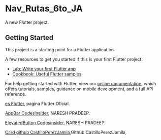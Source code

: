 # Nav_Rutas_6to_JA

A new Flutter project.

## Getting Started

This project is a starting point for a Flutter application.

A few resources to get you started if this is your first Flutter project:

- [Lab: Write your first Flutter app](https://flutter.dev/docs/get-started/codelab)
- [Cookbook: Useful Flutter samples](https://flutter.dev/docs/cookbook)

For help getting started with Flutter, view our
[online documentation](https://flutter.dev/docs), which offers tutorials,
samples, guidance on mobile development, and a full API reference.

[es Flutter](https://docs.flutter.dev/cookbook/navigation/named-routes), pagina Flutter Oficial.

[AppBar Codesinsider](https://codesinsider.com/flutter-appbar-example-tutorial/), NARESH PRADEEP.

[ ElevatedButton Codesinsider](https://codesinsider.com/flutter-elevatedbutton-example/), NARESH PRADEEP.

[Card github CastilloPerezJamila](https://gist.github.com/CastilloPerezJamila/858c09e6a1e94c6af2bbc3450483bb67),Github CastilloPerezJamila,